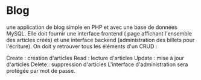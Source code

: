 # Blog
une application de blog simple en PHP et avec une base de données MySQL. Elle doit fournir une interface frontend ( page affichant l'ensemble des articles créés) et une interface backend (administration des billets pour l'écriture). On doit y retrouver tous les éléments d'un CRUD :

Create : création d'articles
Read : lecture d'articles
Update : mise à jour d'articles
Delete : suppression d'articles
L'interface d'administration sera protégée par mot de passe.


